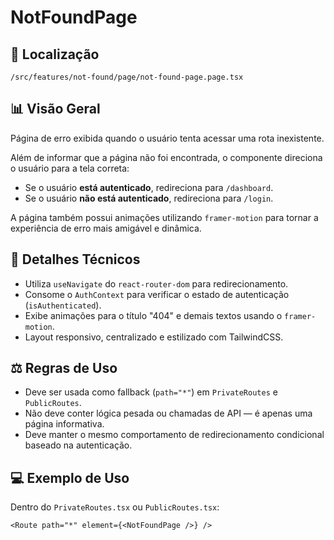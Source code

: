 # NotFoundPage

## 📁 Localização
`/src/features/not-found/page/not-found-page.page.tsx`

## 📊 Visão Geral
Página de erro exibida quando o usuário tenta acessar uma rota inexistente.

Além de informar que a página não foi encontrada, o componente direciona o usuário para a tela correta:
- Se o usuário **está autenticado**, redireciona para `/dashboard`.
- Se o usuário **não está autenticado**, redireciona para `/login`.

A página também possui animações utilizando `framer-motion` para tornar a experiência de erro mais amigável e dinâmica.

## 🔎 Detalhes Técnicos
- Utiliza `useNavigate` do `react-router-dom` para redirecionamento.
- Consome o `AuthContext` para verificar o estado de autenticação (`isAuthenticated`).
- Exibe animações para o título "404" e demais textos usando o `framer-motion`.
- Layout responsivo, centralizado e estilizado com TailwindCSS.

## ⚖️ Regras de Uso
- Deve ser usada como fallback (`path="*"`) em `PrivateRoutes` e `PublicRoutes`.
- Não deve conter lógica pesada ou chamadas de API — é apenas uma página informativa.
- Deve manter o mesmo comportamento de redirecionamento condicional baseado na autenticação.

## 💻 Exemplo de Uso
Dentro do `PrivateRoutes.tsx` ou `PublicRoutes.tsx`:

```tsx
<Route path="*" element={<NotFoundPage />} />
